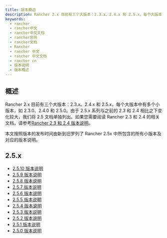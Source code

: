 ```yaml
---
title: 版本概述
description: Rancher 2.x 目前有三个大版本：2.3.x、2.4.x 和 2.5.x，每个大版本中有多个小版本，如 2.3.0、2.4.0 和 2.5.0。本文按照版本的发布时间由新到旧罗列了 Rancher 2.3.x、2.4.x 和 2.5.x 中所包含的所有小版本及对应的版本说明。
keywords:
  - rancher
  - rancher中文
  - rancher中文文档
  - rancher官网
  - rancher文档
  - Rancher
  - rancher 中文
  - rancher 中文文档
  - rancher cn
  - 版本说明
  - 版本概述
---
```


## 概述

Rancher 2.x 目前有三个大版本：2.3.x、2.4.x 和 2.5.x，每个大版本中有多个小版本，如 2.3.0、2.4.0 和 2.5.0。由于 2.5.x 系列与之前的 2.3 和 2.4 相比之下变化较大，我们将 2.5 文档单独列出。如果您需要阅读 Rancher 2.3 和 2.4 的相关文档，请参考[Rancher 2.3 和 2.4 版本说明](/docs/rancher2/_index)。

本文按照版本的发布时间由新到旧罗列了 Rancher 2.5x 中所包含的所有小版本及对应的版本说明。

## 2.5.x

- [2.5.10 版本说明](/docs/rancher2.5/releases/v2.5.10)
- [2.5.9 版本说明](/docs/rancher2.5/releases/v2.5.9)
- [2.5.8 版本说明](/docs/rancher2.5/releases/v2.5.8)
- [2.5.7 版本说明](/docs/rancher2.5/releases/v2.5.7)
- [2.5.6 版本说明](/docs/rancher2.5/releases/v2.5.6)
- [2.5.5 版本说明](/docs/rancher2.5/releases/v2.5.5)
- [2.5.4 版本说明](/docs/rancher2.5/releases/v2.5.4)
- [2.5.3 版本说明](/docs/rancher2.5/releases/v2.5.3)
- [2.5.2 版本说明](/docs/rancher2.5/releases/v2.5.2)
- [2.5.1 版本说明](/docs/rancher2.5/releases/v2.5.1)
- [2.5.0 版本说明](/docs/rancher2.5/releases/v2.5.0)
